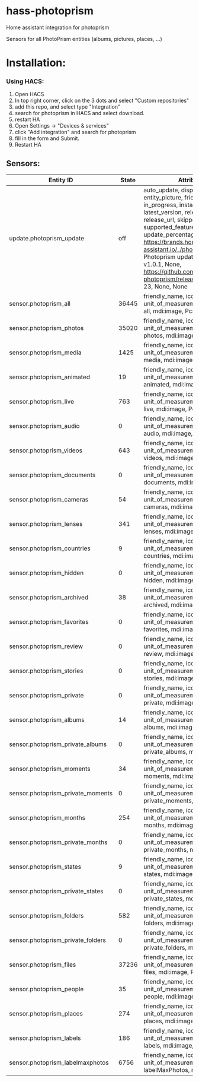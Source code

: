 # hass-photoprism
Home assistant integration for photoprism

Sensors for all PhotoPrism entities (albums, pictures, places, ...) 

# Installation:
### Using HACS:
1. Open HACS
2. In top right corner, click on the 3 dots and select "Custom repositories"
3. add this repo, and select type "Integration"
4. search for photoprism in HACS and select download.
5. restart HA
6. Open Settings -> "Devices & services"
7. click "Add integration" and search for photoprism
8. fill in the form and Submit.
9. Restart HA

## Sensors:  
| Entity ID | State | Attributes |
|-----------|-------|------------|
update.photoprism_update | off | auto_update, display_precision, entity_picture, friendly_name, in_progress, installed_version, latest_version, release_summary, release_url, skipped_version, supported_features, title, update_percentage: False, 0, https://brands.home-assistant.io/_/photoprism/icon.png, Photoprism update, False, v1.0.1, v1.0.1, None, https://github.com/ice413/hass-photoprism/releases/v1.0.1, None, 23, None, None
sensor.photoprism_all | 36445 | friendly_name, icon, unit_of_measurement: Photoprism all, mdi:image, Pcs
sensor.photoprism_photos | 35020 | friendly_name, icon, unit_of_measurement: Photoprism photos, mdi:image, Pcs
sensor.photoprism_media | 1425 | friendly_name, icon, unit_of_measurement: Photoprism media, mdi:image, Pcs
sensor.photoprism_animated | 19 | friendly_name, icon, unit_of_measurement: Photoprism animated, mdi:image, Pcs
sensor.photoprism_live | 763 | friendly_name, icon, unit_of_measurement: Photoprism live, mdi:image, Pcs
sensor.photoprism_audio | 0 | friendly_name, icon, unit_of_measurement: Photoprism audio, mdi:image, Pcs
sensor.photoprism_videos | 643 | friendly_name, icon, unit_of_measurement: Photoprism videos, mdi:image, Pcs
sensor.photoprism_documents | 0 | friendly_name, icon, unit_of_measurement: Photoprism documents, mdi:image, Pcs
sensor.photoprism_cameras | 54 | friendly_name, icon, unit_of_measurement: Photoprism cameras, mdi:image, Pcs
sensor.photoprism_lenses | 341 | friendly_name, icon, unit_of_measurement: Photoprism lenses, mdi:image, Pcs
sensor.photoprism_countries | 9 | friendly_name, icon, unit_of_measurement: Photoprism countries, mdi:image, Pcs
sensor.photoprism_hidden | 0 | friendly_name, icon, unit_of_measurement: Photoprism hidden, mdi:image, Pcs
sensor.photoprism_archived | 38 | friendly_name, icon, unit_of_measurement: Photoprism archived, mdi:image, Pcs
sensor.photoprism_favorites | 0 | friendly_name, icon, unit_of_measurement: Photoprism favorites, mdi:image, Pcs
sensor.photoprism_review | 0 | friendly_name, icon, unit_of_measurement: Photoprism review, mdi:image, Pcs
sensor.photoprism_stories | 0 | friendly_name, icon, unit_of_measurement: Photoprism stories, mdi:image, Pcs
sensor.photoprism_private | 0 | friendly_name, icon, unit_of_measurement: Photoprism private, mdi:image, Pcs
sensor.photoprism_albums | 14 | friendly_name, icon, unit_of_measurement: Photoprism albums, mdi:image, Pcs
sensor.photoprism_private_albums | 0 | friendly_name, icon, unit_of_measurement: Photoprism private_albums, mdi:image, Pcs
sensor.photoprism_moments | 34 | friendly_name, icon, unit_of_measurement: Photoprism moments, mdi:image, Pcs
sensor.photoprism_private_moments | 0 | friendly_name, icon, unit_of_measurement: Photoprism private_moments, mdi:image, Pcs
sensor.photoprism_months | 254 | friendly_name, icon, unit_of_measurement: Photoprism months, mdi:image, Pcs
sensor.photoprism_private_months | 0 | friendly_name, icon, unit_of_measurement: Photoprism private_months, mdi:image, Pcs
sensor.photoprism_states | 9 | friendly_name, icon, unit_of_measurement: Photoprism states, mdi:image, Pcs
sensor.photoprism_private_states | 0 | friendly_name, icon, unit_of_measurement: Photoprism private_states, mdi:image, Pcs
sensor.photoprism_folders | 582 | friendly_name, icon, unit_of_measurement: Photoprism folders, mdi:image, Pcs
sensor.photoprism_private_folders | 0 | friendly_name, icon, unit_of_measurement: Photoprism private_folders, mdi:image, Pcs
sensor.photoprism_files | 37236 | friendly_name, icon, unit_of_measurement: Photoprism files, mdi:image, Pcs
sensor.photoprism_people | 35 | friendly_name, icon, unit_of_measurement: Photoprism people, mdi:image, Pcs
sensor.photoprism_places | 274 | friendly_name, icon, unit_of_measurement: Photoprism places, mdi:image, Pcs
sensor.photoprism_labels | 186 | friendly_name, icon, unit_of_measurement: Photoprism labels, mdi:image, Pcs
sensor.photoprism_labelmaxphotos | 6756 | friendly_name, icon, unit_of_measurement: Photoprism labelMaxPhotos, mdi:image, Pcs